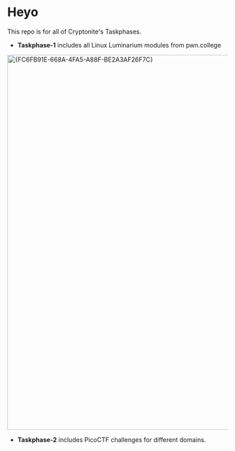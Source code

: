 
# Heyo
This repo is for all of Cryptonite's Taskphases.

* __Taskphase-1__ includes all Linux Luminarium modules from pwn.college

<img width="858" alt="{FC6FB91E-668A-4FA5-A88F-BE2A3AF26F7C}" src="https://github.com/user-attachments/assets/16883e01-4f49-4f84-a93b-83beaa86cf61">

* __Taskphase-2__ includes PicoCTF challenges for different domains.
